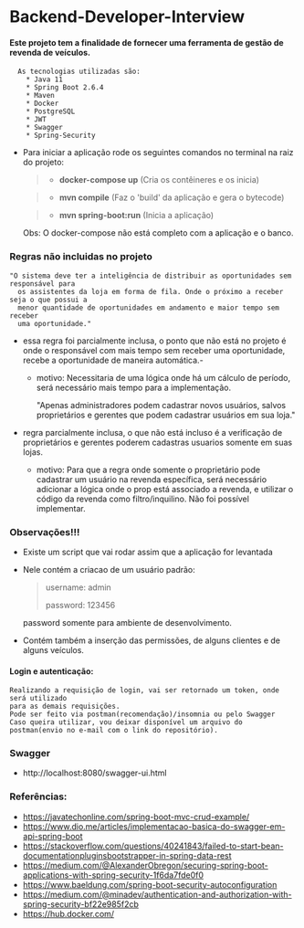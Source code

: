 # Backend-Developer-Interview

#### Este projeto tem a finalidade de fornecer uma ferramenta de gestão de revenda de veículos.

      As tecnologias utilizadas são:
        * Java 11
        * Spring Boot 2.6.4
        * Maven
        * Docker
        * PostgreSQL
        * JWT
        * Swagger
        * Spring-Security

* Para iniciar a aplicação rode os seguintes comandos no terminal na raiz do projeto:

    >- **docker-compose up** (Cria os contêineres e os inicia)

    >- **mvn compile** (Faz o 'build' da aplicação e gera o bytecode)
    
    >- **mvn spring-boot:run** (Inicia a aplicação)
    

    Obs: O docker-compose não está completo com a aplicação e o banco.

### Regras não incluidas no projeto
    "O sistema deve ter a inteligência de distribuir as oportunidades sem responsável para 
      os assistentes da loja em forma de fila. Onde o próximo a receber seja o que possui a
      menor quantidade de oportunidades em andamento e maior tempo sem receber
      uma oportunidade."

- essa regra foi parcialmente inclusa, o ponto que não está no projeto é onde o responsável com mais tempo sem 
receber uma oportunidade, recebe a oportunidade de maneira automática.-
  * motivo: Necessitaria de uma lógica onde há um cálculo de período, será necessário mais tempo para a implementação.
  

    "Apenas administradores podem cadastrar novos usuários, salvos proprietários e 
      gerentes que podem cadastrar usuários em sua loja."

- regra parcialmente inclusa, o que não está incluso é a verificação de proprietários e gerentes poderem cadastras
usuarios somente em suas lojas.
  * motivo: Para que a regra onde somente o proprietário pode cadastrar um usuário na revenda específica, será necessário
    adicionar a lógica onde o prop está associado a revenda, e utilizar o código da revenda como filtro/inquilino. Não
    foi possível implementar.


### Observações!!!

  - Existe um script que vai rodar assim que a aplicação for levantada
  - Nele contém a criacao de um usuário padrão:
    >username: admin
    > 
    >password: 123456

    password somente para ambiente de desenvolvimento.
  - Contém também a inserção das permissões, de alguns clientes e de alguns veículos.

  #### Login e autenticação:
    Realizando a requisição de login, vai ser retornado um token, onde será utilizado
    para as demais requisições.
    Pode ser feito via postman(recomendação)/insomnia ou pelo Swagger 
    Caso queira utilizar, vou deixar disponível um arquivo do postman(envio no e-mail com o link do repositório).

### Swagger
* http://localhost:8080/swagger-ui.html

### Referências:
* https://javatechonline.com/spring-boot-mvc-crud-example/
* https://www.dio.me/articles/implementacao-basica-do-swagger-em-api-spring-boot
* https://stackoverflow.com/questions/40241843/failed-to-start-bean-documentationpluginsbootstrapper-in-spring-data-rest
* https://medium.com/@AlexanderObregon/securing-spring-boot-applications-with-spring-security-1f6da7fde0f0
* https://www.baeldung.com/spring-boot-security-autoconfiguration
* https://medium.com/@minadev/authentication-and-authorization-with-spring-security-bf22e985f2cb
* https://hub.docker.com/
